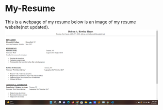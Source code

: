 # My-Resume
This is a webpage of my resume below is an image of my resume website(not updated).<br>
<img src="https://github.com/DelvonRH/My-Resume/blob/main/Website.png">
